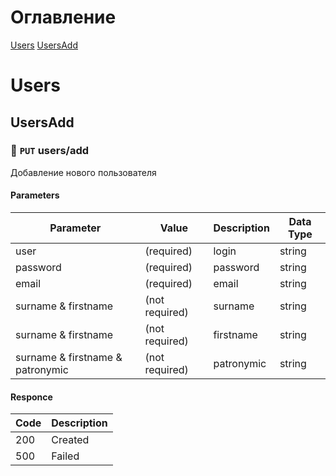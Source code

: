 # Оглавление
[Users](#Users)
	[UsersAdd](#UsersAdd)
# Users
## UsersAdd
### :orange_book: `PUT` **users/add** 
Добавление нового пользователя
#### Parameters

| Parameter | Value | Description | Data Type |
|-|-|-|-|
| user | (required) | login | string |
| password | (required) | password | string |
| email | (required) | email | string |
| surname & firstname | (not required) | surname | string |
| surname & firstname | (not required) | firstname | string |
| surname & firstname & patronymic | (not required) | patronymic | string |
#### Responce
| Code | Description |
|-|-|
| 200 | Created|
| 500 | Failed |
